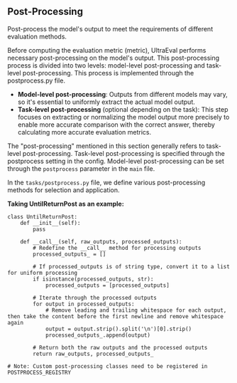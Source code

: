 ## Post-Processing

Post-process the model's output to meet the requirements of different evaluation methods.

Before computing the evaluation metric (metric), UltraEval performs necessary post-processing on the model's output. This post-processing process is divided into two levels: model-level post-processing and task-level post-processing. This process is implemented through the postprocess.py file.

- **Model-level post-processing**: Outputs from different models may vary, so it's essential to uniformly extract the actual model output.
- **Task-level post-processing** (optional depending on the task): This step focuses on extracting or normalizing the model output more precisely to enable more accurate comparison with the correct answer, thereby calculating more accurate evaluation metrics.

The "post-processing" mentioned in this section generally refers to task-level post-processing. Task-level post-processing is specified through the postprocess setting in the config. Model-level post-processing can be set through the `postprocess` parameter in the `main` file.

In the `tasks/postprocess.py` file, we define various post-processing methods for selection and application.

**Taking UntilReturnPost as an example:**

```
class UntilReturnPost:
    def __init__(self):
        pass

    def __call__(self, raw_outputs, processed_outputs):
        # Redefine the __call__ method for processing outputs
        processed_outputs_ = []
        
        # If processed_outputs is of string type, convert it to a list for uniform processing
        if isinstance(processed_outputs, str):  
            processed_outputs = [processed_outputs]
        
        # Iterate through the processed outputs
        for output in processed_outputs:
            # Remove leading and trailing whitespace for each output, then take the content before the first newline and remove whitespace again
            output = output.strip().split('\n')[0].strip()
            processed_outputs_.append(output)

        # Return both the raw outputs and the processed outputs
        return raw_outputs, processed_outputs_

# Note: Custom post-processing classes need to be registered in POSTPROCESS_REGISTRY
```
